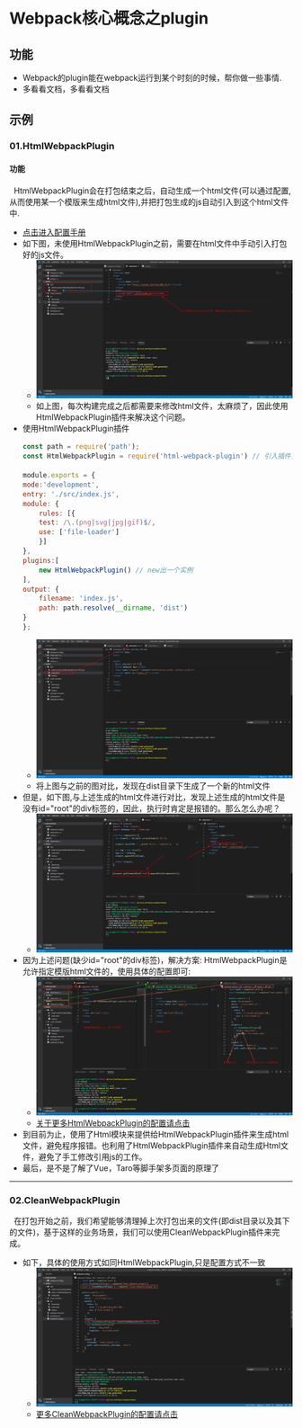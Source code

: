 # Webpack核心概念之plugin
## 功能
+ Webpack的plugin能在webpack运行到某个时刻的时候，帮你做一些事情.
+ 多看看文档，多看看文档
## 示例
### 01.HtmlWebpackPlugin 
#### 功能
&nbsp;&nbsp;HtmlWebpackPlugin会在打包结束之后，自动生成一个html文件(可以通过配置,从而使用某一个模版来生成html文件),并把打包生成的js自动引入到这个html文件中.
+ [点击进入配置手册](https://github.com/jantimon/html-webpack-plugin#configuration)
+ 如下图，未使用HtmlWebpackPlugin之前，需要在html文件中手动引入打包好的js文件。
   - <img src="./pics/plugin/20201128203827.png">
   - 如上图，每次构建完成之后都需要来修改html文件，太麻烦了，因此使用HtmlWebpackPlugin插件来解决这个问题。
+ 使用HtmlWebpackPlugin插件
    ```js
    const path = require('path');
    const HtmlWebpackPlugin = require('html-webpack-plugin') // 引入插件，CommonJS语法，对应的导出是:module.exports=.....

    module.exports = {
    mode:'development',
    entry: './src/index.js',
    module: {
        rules: [{
        test: /\.(png|svg|jpg|gif)$/,
        use: ['file-loader']
        }]
    },
    plugins:[ 
        new HtmlWebpackPlugin() // new出一个实例
    ],
    output: {
        filename: 'index.js',
        path: path.resolve(__dirname, 'dist')
    }
    };
    ```
   - <img src="./pics/plugin/20201128204602.png"> 
   - 将上图与之前的图对比，发现在dist目录下生成了一个新的html文件  
+ 但是，如下图,与上述生成的html文件进行对比，发现上述生成的html文件是没有id="root"的div标签的，因此，执行时肯定是报错的。那么怎么办呢？
  - <img src="./pics/plugin/20201128204955.png">  
+ 因为上述问题(缺少id="root"的div标签)，解决方案: HtmlWebpackPlugin是允许指定模版html文件的，使用具体的配置即可:
  - <img src="./pics/plugin/20201128210812.png">
  - [关于更多HtmlWebpackPlugin的配置请点击](https://github.com/jantimon/html-webpack-plugin#configuration)
+ 到目前为止，使用了Html模块来提供给HtmlWebpackPlugin插件来生成html文件，避免程序报错。也利用了HtmlWebpackPlugin插件来自动生成Html文件，避免了手工修改引用js的工作。
+ 最后，是不是了解了Vue，Taro等脚手架多页面的原理了  
--------------------
### 02.CleanWebpackPlugin
&nbsp;&nbsp;在打包开始之前，我们希望能够清理掉上次打包出来的文件(即dist目录以及其下的文件)，基于这样的业务场景，我们可以使用CleanWebpackPlugin插件来完成。
+ 如下，具体的使用方式如同HtmlWebpackPlugin,只是配置方式不一致
   - <img src="./pics/plugin/20201128214502.png">
   - [更多CleanWebpackPlugin的配置请点击](https://github.com/johnagan/clean-webpack-plugin)
